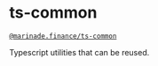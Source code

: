 # ts-common

[`@marinade.finance/ts-common`](https://www.npmjs.com/package/@marinade.finance/ts-common)

Typescript utilities that can be reused.

